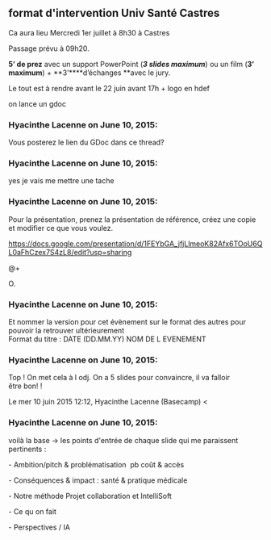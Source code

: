 ## format d'intervention Univ Santé Castres



Ca aura lieu Mercredi 1er juillet à 8h30 à Castres

Passage prévu à 09h20.

**5’ de prez** avec un support PowerPoint (**_3 slides maximum_**) ou un film (**3’ maximum**) + **3’****d’échanges **avec le jury. 

Le tout est à rendre avant le 22 juin avant 17h + logo en hdef

  

on lance un gdoc



### **Hyacinthe Lacenne** on June 10, 2015:



Vous posterez le lien du GDoc dans ce thread?



### **Hyacinthe Lacenne** on June 10, 2015:



yes je vais me mettre une tache



### **Hyacinthe Lacenne** on June 10, 2015:



Pour la présentation, prenez la présentation de référence, créez une copie et
modifier ce que vous voulez.  
  
<https://docs.google.com/presentation/d/1FEYbGA_jfjLlmeoK82Afx6TOoU6QL0aFhCzex7S4zL8/edit?usp=sharing>  
  
@+  
  
O.



### **Hyacinthe Lacenne** on June 10, 2015:



Et nommer la version pour cet évènement sur le format des autres pour pouvoir
la retrouver ultérieurement  
Format du titre : DATE (DD.MM.YY) NOM DE L EVENEMENT



### **Hyacinthe Lacenne** on June 10, 2015:



Top ! On met cela à l odj. On a 5 slides pour convaincre, il va falloir  
être bon! !  
  
Le mer 10 juin 2015 12:12, Hyacinthe Lacenne (Basecamp) &lt;



### **Hyacinthe Lacenne** on June 10, 2015:



voilà la base -&gt; les points d'entrée de chaque slide qui me paraissent
pertinents :  
  
\- Ambition/pitch &amp; problématisation  pb coût &amp; accès

  

\- Conséquences &amp; impact : santé &amp; pratique médicale

  

\- Notre méthode Projet collaboration et IntelliSoft

  

\- Ce qu on fait

  

\- Perspectives / IA



